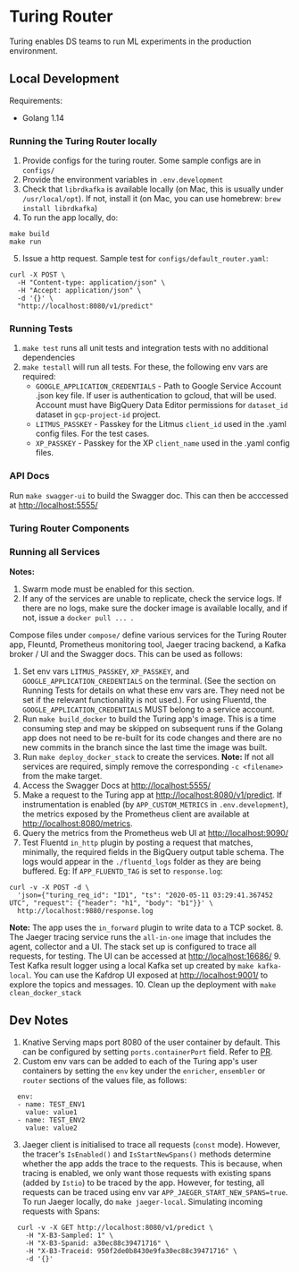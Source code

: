 # Turing Router

Turing enables DS teams to run ML experiments in the production environment.

## Local Development
Requirements:
* Golang 1.14

### Running the Turing Router locally
1. Provide configs for the turing router. Some sample configs are in `configs/`
2. Provide the environment variables in `.env.development`
3. Check that `librdkafka` is available locally (on Mac, this is usually under `/usr/local/opt`). If not, install it (on Mac, you can use homebrew: `brew install librdkafka`)
4. To run the app locally, do:
```
make build
make run
```
5. Issue a http request.
Sample test for `configs/default_router.yaml`:
```
curl -X POST \
  -H "Content-type: application/json" \
  -H "Accept: application/json" \
  -d '{}' \
  "http://localhost:8080/v1/predict"
```

### Running Tests
1. `make test` runs all unit tests and integration tests with no additional dependencies
2. `make testall` will run all tests. For these, the following env vars are required:
    * `GOOGLE_APPLICATION_CREDENTIALS` - Path to Google Service Account .json key file. If user is authentication to gcloud, that will be used. Account must have BigQuery Data Editor permissions for `dataset_id` dataset in `gcp-project-id` project.
    * `LITMUS_PASSKEY` - Passkey for the Litmus `client_id` used in the .yaml config files. For the test cases.
    * `XP_PASSKEY` - Passkey for the XP `client_name` used in the .yaml config files.

### API Docs
Run `make swagger-ui` to build the Swagger doc. This can then be acccessed at <http://localhost:5555/>

### Turing Router Components



### Running all Services

__Notes:__
1. Swarm mode must be enabled for this section.
2. If any of the services are unable to replicate, check the service logs. If there are no logs, make sure the docker image is available locally, and if not, issue a `docker pull ... `.

Compose files under `compose/` define various services for the Turing Router app, Fleuntd, Prometheus monitoring tool, Jaeger tracing backend, a Kafka broker / UI and the Swagger docs. This can be used as follows:

1. Set env vars `LITMUS_PASSKEY`, `XP_PASSKEY`, and `GOOGLE_APPLICATION_CREDENTIALS` on the terminal. (See the section on Running Tests for details on what these env vars are. They need not be set if the relevant functionality is not used.). For using Fluentd, the `GOOGLE_APPLICATION_CREDENTIALS` MUST belong to a service account.
2. Run `make build_docker` to build the Turing app's image. This is a time consuming step and may be skipped on subsequent runs if the Golang app does not need to be re-built for its code changes and there are no new commits in the branch since the last time the image was built.
3. Run `make deploy_docker_stack` to create the services. __Note:__ If not all services are required, simply remove the corresponding `-c <filename>` from the make target.
4. Access the Swagger Docs at <http://localhost:5555/>
5. Make a request to the Turing app at <http://localhost:8080/v1/predict>. If instrumentation is enabled (by `APP_CUSTOM_METRICS` in `.env.development`), the metrics exposed by the Prometheus client are available at <http://localhost:8080/metrics>.
6. Query the metrics from the Prometheus web UI at <http://localhost:9090/>
7. Test Fluentd `in_http` plugin by posting a request that matches, minimally, the required fields in the BigQuery output table schema. The logs would appear in the `./fluentd_logs` folder as they are being buffered. Eg: If `APP_FLUENTD_TAG` is set to `response.log`:
```
curl -v -X POST -d \
  'json={"turing_req_id": "ID1", "ts": "2020-05-11 03:29:41.367452 UTC", "request": {"header": "h1", "body": "b1"}}' \
  http://localhost:9880/response.log
```
__Note:__ The app uses the `in_forward` plugin to write data to a TCP socket.
8. The Jaeger tracing service runs the `all-in-one` image that includes the agent, collector and a UI. The stack set up is configured to trace all requests, for testing. The UI can be accessed at <http://localhost:16686/>
9. Test Kafka result logger using a local Kafka set up created by `make kafka-local`. You can use the Kafdrop UI exposed at <http://localhost:9001/> to explore the topics and messages. 
10. Clean up the deployment with `make clean_docker_stack`

## Dev Notes
1. Knative Serving maps port 8080 of the user container by default. This can be configured by setting `ports.containerPort` field. Refer to [PR](https://github.com/knative/serving/pull/2642).
2. Custom env vars can be added to each of the Turing app's user containers by setting the `env` key under the `enricher`, `ensembler` or `router` sections of the values file, as follows:
```
  env:
  - name: TEST_ENV1
    value: value1
  - name: TEST_ENV2
    value: value2
```
3. Jaeger client is initialised to trace all requests (`const` mode). However, the tracer's `IsEnabled()` and `IsStartNewSpans()` methods determine whether the app adds the trace to the requests. This is because, when tracing is enabled, we only want those requests with existing spans (added by `Istio`) to be traced by the app. However, for testing, all requests can be traced using env var `APP_JAEGER_START_NEW_SPANS=true`. To run Jaeger locally, do `make jaeger-local`. Simulating incoming requests with Spans:
```
  curl -v -X GET http://localhost:8080/v1/predict \
    -H "X-B3-Sampled: 1" \
    -H "X-B3-Spanid: a30ec88c39471716" \
    -H "X-B3-Traceid: 950f2de0b8430e9fa30ec88c39471716" \
    -d '{}'
```
